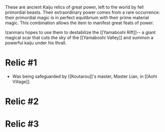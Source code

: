 These are ancient Kaiju relics of great power, left to the world by fell primordial beasts. Their extraordinary power comes from a rare occurrence: their primordial magic is in perfect equilibrium with their prime material magic. This combination allows the item to manifest great feats of power.

Izanmaru hopes to use them to destabilize the [[Yamaboshi Rift]]-- a giant magical scar that cuts the sky of the [[Yamaboshi Valley]] and summon a powerful kaiju under his thrall.

# Relic #1

- Was being safeguarded by [[Koutarou]]'s master, Master Lian, in [[Aohi Village]].
# Relic #2


# Relic #3

